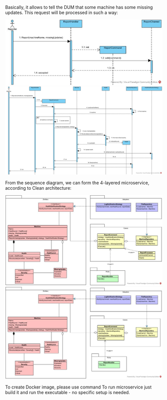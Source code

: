 Basically, it allows to tell the DUM that some machine has some missing updates.
This request will be processed in such a way:

![Machine report sequence](/diagrams/machine_report.jpg)
![Machine report sequence](/docs/machine_report.jpg)

From the sequence diagram, we can form the 4-layered microservice, according to Clean architecture:

![Machines classes](/diagrams/machine_module.jpg)
![Machines classes](/docs/machine_module.jpg)

To create Docker image, please use command 
To run microservice just build it and run the executable - no specific setup is needed.